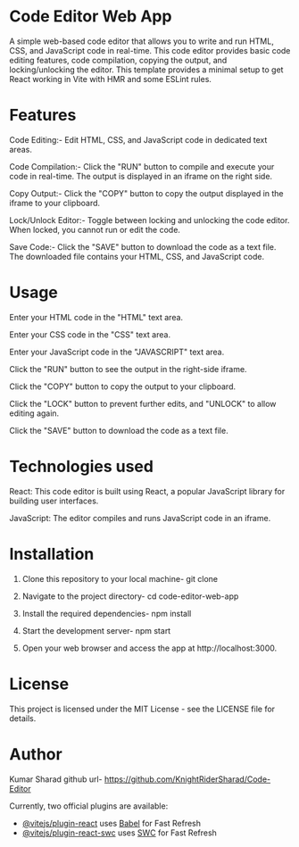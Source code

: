 # Code Editor Web App
A simple web-based code editor that allows you to write and run HTML, CSS, and JavaScript code in real-time. This code editor provides basic code editing features, code compilation, copying the output, and locking/unlocking the editor.
This template provides a minimal setup to get React working in Vite with HMR and some ESLint rules.

# Features
  Code Editing:-
  Edit HTML, CSS, and JavaScript code in dedicated text areas.

  Code Compilation:- 
  Click the "RUN" button to compile and execute your code in real-time. The output is displayed in an iframe on the right side.

  Copy Output:-
  Click the "COPY" button to copy the output displayed in the iframe to your clipboard.

  Lock/Unlock Editor:-
  Toggle between locking and unlocking the code editor. When locked, you cannot run or edit the code.

  Save Code:-
  Click the "SAVE" button to download the code as a text file. The downloaded file contains your HTML, CSS, and JavaScript code.
  

# Usage
Enter your HTML code in the "HTML" text area.

Enter your CSS code in the "CSS" text area.

Enter your JavaScript code in the "JAVASCRIPT" text area.

Click the "RUN" button to see the output in the right-side iframe.

Click the "COPY" button to copy the output to your clipboard.

Click the "LOCK" button to prevent further edits, and "UNLOCK" to allow editing again.

Click the "SAVE" button to download the code as a text file.

# Technologies used
React: This code editor is built using React, a popular JavaScript library for building user interfaces.

JavaScript: The editor compiles and runs JavaScript code in an iframe.

# Installation
1. Clone this repository to your local machine-
   git clone <repository-url>
   
2. Navigate to the project directory-
   cd code-editor-web-app
   
3. Install the required dependencies-
   npm install

4. Start the development server-
   npm start
   
5. Open your web browser and access the app at http://localhost:3000.

# License
This project is licensed under the MIT License - see the LICENSE file for details.

# Author
Kumar Sharad
github url- https://github.com/KnightRiderSharad/Code-Editor







Currently, two official plugins are available:

- [@vitejs/plugin-react](https://github.com/vitejs/vite-plugin-react/blob/main/packages/plugin-react/README.md) uses [Babel](https://babeljs.io/) for Fast Refresh
- [@vitejs/plugin-react-swc](https://github.com/vitejs/vite-plugin-react-swc) uses [SWC](https://swc.rs/) for Fast Refresh
